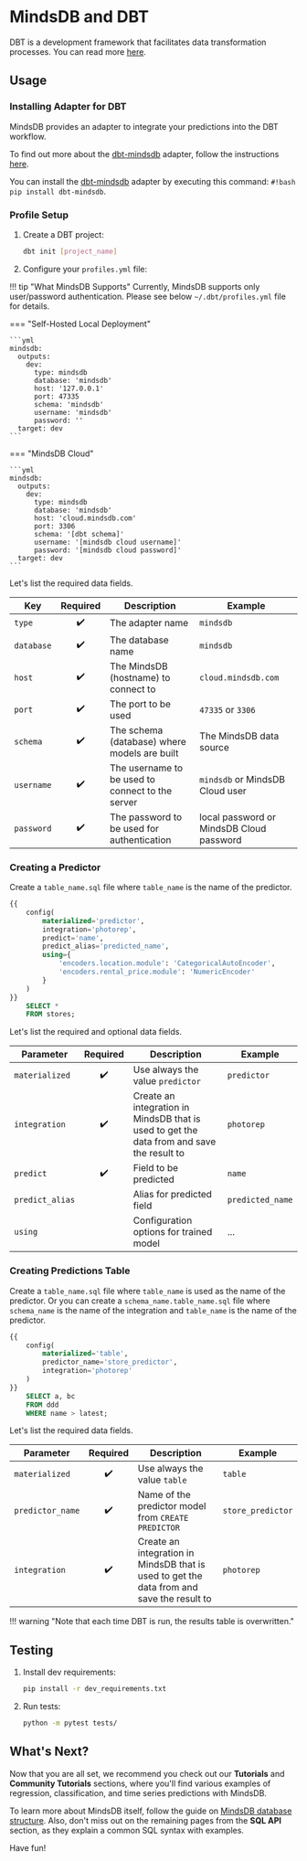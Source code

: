 # MindsDB and DBT

DBT is a development framework that facilitates data transformation processes. You can read more [here](https://www.getdbt.com/).

## Usage

### Installing Adapter for DBT

MindsDB provides an adapter to integrate your predictions into the DBT workflow.

To find out more about the [dbt-mindsdb](https://github.com/mindsdb/dbt-mindsdb) adapter, follow the instructions [here](https://github.com/mindsdb/dbt-mindsdb/blob/main/README.md).

You can install the [dbt-mindsdb](https://github.com/mindsdb/dbt-mindsdb) adapter by executing this command: `#!bash pip install dbt-mindsdb`.

### Profile Setup

1. Create a DBT project:

    ```bash
    dbt init [project_name]
    ```

2. Configure your `profiles.yml` file:

!!! tip "What MindsDB Supports"
    Currently, MindsDB supports only user/password authentication. Please see below `~/.dbt/profiles.yml` file for details.

=== "Self-Hosted Local Deployment"

    ```yml
    mindsdb:
      outputs:
        dev:
          type: mindsdb
          database: 'mindsdb'
          host: '127.0.0.1'
          port: 47335
          schema: 'mindsdb'
          username: 'mindsdb'
          password: ''
      target: dev
    ```

=== "MindsDB Cloud"

    ```yml
    mindsdb:
      outputs:
        dev:
          type: mindsdb
          database: 'mindsdb'
          host: 'cloud.mindsdb.com'
          port: 3306
          schema: '[dbt schema]'
          username: '[mindsdb cloud username]'
          password: '[mindsdb cloud password]'
      target: dev
    ```

Let's list the required data fields.

| Key        | Required | Description                                          | Example                         |
| ---------- | :------: | ---------------------------------------------------- | ------------------------------- |
| `type`     |    ✔️    | The adapter name                                     | `mindsdb`                       |
| `database` |    ✔️    | The database name                                    | `mindsdb`                       |
| `host`     |    ✔️    | The MindsDB (hostname) to connect to                 | `cloud.mindsdb.com`             |
| `port`     |    ✔️    | The port to be used                                  | `47335` or `3306`               |
| `schema`   |    ✔️    | The schema (database) where models are built         | The MindsDB data source          |
| `username` |    ✔️    | The username to be used to connect to the server     | `mindsdb` or MindsDB Cloud user |
| `password` |    ✔️    | The password to be used for authentication           | local password or MindsDB Cloud password     |

### Creating a Predictor

Create a `table_name.sql` file where `table_name` is the name of the predictor.

```sql
{{
    config(
        materialized='predictor',
        integration='photorep',
        predict='name',
        predict_alias='predicted_name',
        using={
            'encoders.location.module': 'CategoricalAutoEncoder',
            'encoders.rental_price.module': 'NumericEncoder'
        }
    )
}}
    SELECT *
    FROM stores;
```

Let's list the required and optional data fields.

| Parameter       | Required | Description                                                                                        | Example          |
| --------------- | :------: | -------------------------------------------------------------------------------------------------- | ---------------- |
| `materialized`  |    ✔️    | Use always the value `predictor`                                                                   | `predictor`      |
| `integration`   |    ✔️    | Create an integration in MindsDB that is used to get the data from and save the result to          | `photorep`       |
| `predict`       |    ✔️    | Field to be predicted                                                                              | `name`           |
| `predict_alias` |           | Alias for predicted field                                                                          | `predicted_name` |
| `using`         |           | Configuration options for trained model                                                            | ...              |

### Creating Predictions Table

Create a `table_name.sql` file where `table_name` is used as the name of the predictor. Or you can create a `schema_name.table_name.sql` file where `schema_name` is the name of the integration and `table_name` is the name of the predictor.

```sql
{{
    config(
        materialized='table',
        predictor_name='store_predictor',
        integration='photorep'
    )
}}
    SELECT a, bc
    FROM ddd
    WHERE name > latest;
```

Let's list the required data fields.

| Parameter        | Required | Description                                                                                        | Example           |
| ---------------- | :------: | -------------------------------------------------------------------------------------------------- | ----------------- |
| `materialized`   |    ✔️    | Use always the value `table`                                                                       | `table`           |
| `predictor_name` |    ✔️    | Name of the predictor model from `CREATE PREDICTOR`                                                | `store_predictor` |
| `integration`    |    ✔️    | Create an integration in MindsDB that is used to get the data from and save the result to          | `photorep`        |

!!! warning "Note that each time DBT is run, the results table is overwritten."

## Testing

1. Install dev requirements:

   ```bash
   pip install -r dev_requirements.txt
   ```

2. Run tests:

   ```bash
   python -m pytest tests/
   ```

## What's Next?

Now that you are all set, we recommend you check out our **Tutorials** and **Community Tutorials** sections, where you'll find various examples of regression, classification, and time series predictions with MindsDB.

To learn more about MindsDB itself, follow the guide on [MindsDB database structure](/sql/table-structure/). Also, don't miss out on the remaining pages from the **SQL API** section, as they explain a common SQL syntax with examples.

Have fun!
